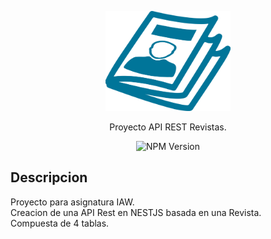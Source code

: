 <p align="center">
  <a href="#" target="blank"><img src="logo.png" width="200" alt="Logo Revistas" /></a>
</p>

  <p align="center">Proyecto API REST Revistas.</p>
    <p align="center">
<img src="https://img.shields.io/npm/v/@nestjs/core.svg" alt="NPM Version" /></a>
</p>

## Descripcion

Proyecto para asignatura IAW.  
Creacion de una API Rest en NESTJS basada en una Revista.  
Compuesta de 4 tablas.
